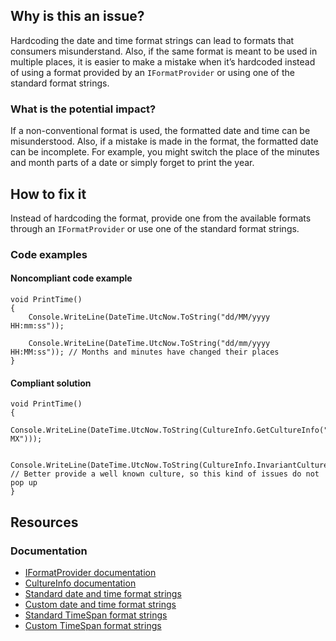 ## Why is this an issue?

Hardcoding the date and time format strings can lead to formats that consumers misunderstand. Also, if the same format is meant to be used in
multiple places, it is easier to make a mistake when it’s hardcoded instead of using a format provided by an `IFormatProvider` or using one
of the standard format strings.

### What is the potential impact?

If a non-conventional format is used, the formatted date and time can be misunderstood. Also, if a mistake is made in the format, the formatted
date can be incomplete. For example, you might switch the place of the minutes and month parts of a date or simply forget to print the year.

## How to fix it

Instead of hardcoding the format, provide one from the available formats through an `IFormatProvider` or use one of the standard format
strings.

### Code examples

#### Noncompliant code example

    void PrintTime()
    {
        Console.WriteLine(DateTime.UtcNow.ToString("dd/MM/yyyy HH:mm:ss"));
    
        Console.WriteLine(DateTime.UtcNow.ToString("dd/mm/yyyy HH:MM:ss")); // Months and minutes have changed their places
    }

#### Compliant solution

    void PrintTime()
    {
        Console.WriteLine(DateTime.UtcNow.ToString(CultureInfo.GetCultureInfo("es-MX")));
    
        Console.WriteLine(DateTime.UtcNow.ToString(CultureInfo.InvariantCulture)); // Better provide a well known culture, so this kind of issues do not pop up
    }

## Resources

### Documentation

-  [IFormatProvider documentation](https://learn.microsoft.com/en-us/dotnet/api/system.iformatprovider)
-  [CultureInfo documentation](https://learn.microsoft.com/en-us/dotnet/api/system.globalization.cultureinfo)
-  [Standard date and time format
  strings](https://learn.microsoft.com/en-us/dotnet/standard/base-types/standard-date-and-time-format-strings)
-  [Custom date and time format
  strings](https://learn.microsoft.com/en-us/dotnet/standard/base-types/custom-date-and-time-format-strings)
-  [Standard TimeSpan format strings](https://learn.microsoft.com/en-us/dotnet/standard/base-types/standard-timespan-format-strings)
-  [Custom TimeSpan format strings](https://learn.microsoft.com/en-us/dotnet/standard/base-types/custom-timespan-format-strings)